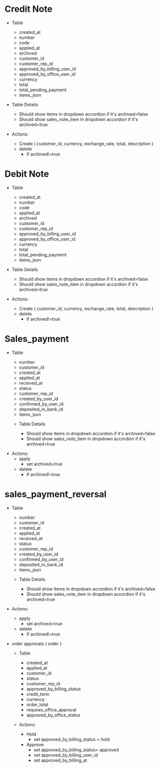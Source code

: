# Credit Note

- Table

  - created_at
  - number
  - code
  - applied_at
  - archived
  - customer_id
  - customer_rep_id
  - approved_by_billing_user_id
  - approved_by_office_user_id
  - currency
  - total
  - total_pending_payment
  - items_json

* Table Details

  - Should show items in dropdown accordion if it's archived=false
  - Should show sales_note_item in dropdown accordion if it's archived=true

* Actions:
  - Create ( customer_id, currency, exchange_rate, total, description )
  - delete
    - if archived!=true

# Debit Note

- Table

  - created_at
  - number
  - code
  - applied_at
  - archived
  - customer_id
  - customer_rep_id
  - approved_by_billing_user_id
  - approved_by_office_user_id
  - currency
  - total
  - total_pending_payment
  - items_json

* Table Details

  - Should show items in dropdown accordion if it's archived=false
  - Should show sales_note_item in dropdown accordion if it's archived=true

* Actions:
  - Create ( customer_id, currency, exchange_rate, total, description )
  - delete
    - if archived!=true

# Sales_payment

- Table

  - number
  - customer_id
  - created_at
  - applied_at
  - received_at
  - status
  - customer_rep_id
  - created_by_user_id
  - confirmed_by_user_id
  - deposited_in_bank_id
  - items_json

  * Table Details

    - Should show items in dropdown accordion if it's archived=false
    - Should show sales_note_item in dropdown accordion if it's archived=true

* Actions:
  - apply
    - set archived=true
  - delete
    - if archived!=true

# sales_payment_reversal

- Table

  - number
  - customer_id
  - created_at
  - applied_at
  - received_at
  - status
  - customer_rep_id
  - created_by_user_id
  - confirmed_by_user_id
  - deposited_in_bank_id
  - items_json

  * Table Details

    - Should show items in dropdown accordion if it's archived=false
    - Should show sales_note_item in dropdown accordion if it's archived=true

* Actions:

  - apply
    - set archived=true
  - delete
    - if archived!=true

* order approvals ( order )

  - Table

    - created_at
    - applied_at
    - customer_id
    - status
    - customer_rep_id
    - approved_by_billing_status
    - credit_term
    - currency
    - order_total
    - requires_office_approval
    - approved_by_office_status

  - Actions:

    - Hold
      - set approved_by_billing_status = hold
    - Approve
      - set approved_by_billing_status= approved
      - set approved_by_billing_user_id
      - set approved_by_billing_at
